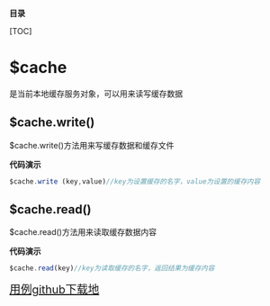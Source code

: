**目录**

[TOC]

# $cache
是当前本地缓存服务对象，可以用来读写缓存数据

## $cache.write()
$cache.write()方法用来写缓存数据和缓存文件

**代码演示**
```javascript
$cache.write (key,value)//key为设置缓存的名字，value为设置的缓存内容
```

## $cache.read()
$cache.read()方法用来读取缓存数据内容

**代码演示**
```javascript
$cache.read(key)//key为读取缓存的名字，返回结果为缓存内容
```

<a target='_blank' style="font-size:20px" href="https://github.com/iuapmobile/summerTest/tree/master/xServiceTest/qCache">用例github下载地</a>
